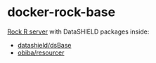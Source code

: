 # docker-rock-base

[Rock R server](https://www.obiba.org/pages/products/rock/) with DataSHIELD packages inside:

* [datashield/dsBase](https://github.com/datashield/dsBase)
* [obiba/resourcer](https://github.com/obiba/resourcer)
